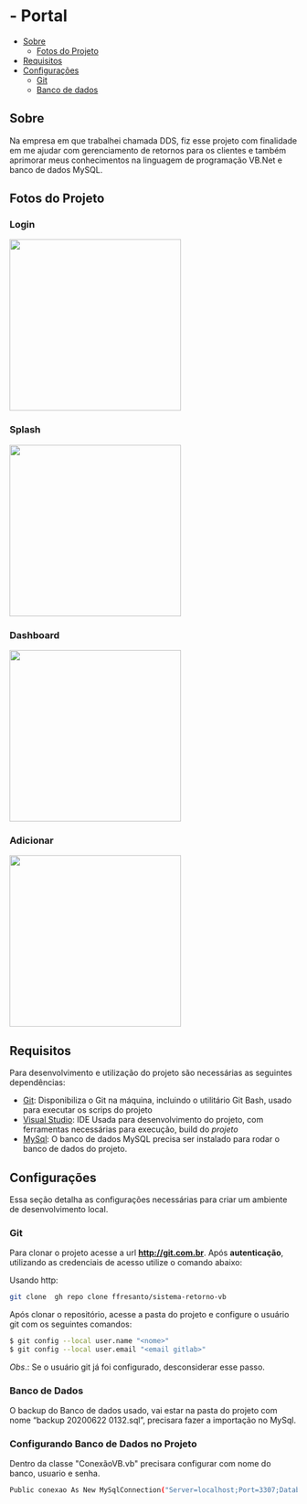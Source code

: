 # - Portal

- [Sobre](#sobre)
  - [Fotos do Projeto](#fotos-do-projeto)
- [Requisitos](#requisitos)
- [Configurações](#configurações)
    - [Git](#git)
    - [Banco de dados](#banco-de-dados)

## Sobre

Na empresa em que trabalhei chamada DDS, fiz esse projeto com finalidade em me ajudar com gerenciamento de retornos para os clientes e também aprimorar meus conhecimentos na linguagem de programação VB.Net e banco de dados MySQL.

## Fotos do Projeto

### Login
<img src="https://user-images.githubusercontent.com/44379238/85249183-718dd200-b429-11ea-93a1-96deeed83241.png" widht = 500 height = 300>

### Splash
<img src="https://user-images.githubusercontent.com/44379238/85249366-f4169180-b429-11ea-989e-bdc30737ae27.png" widht = 500 height = 300>

### Dashboard
<img src="https://user-images.githubusercontent.com/44379238/85249506-51124780-b42a-11ea-8ca7-a478548ec68f.png" widht = 500 height = 300>

### Adicionar
<img src="https://user-images.githubusercontent.com/44379238/85249509-52dc0b00-b42a-11ea-8596-b864e3a5be7b.png" widht = 500 height = 300>

## Requisitos

Para desenvolvimento e utilização do projeto são necessárias as seguintes dependências: 

- [Git](https://git-scm.com/): Disponibiliza o Git na máquina, incluindo o utilitário Git Bash, usado para executar os scrips do projeto  
- [Visual Studio](https://visualstudio.microsoft.com/pt-br/downloads/): IDE Usada para desenvolvimento do projeto, com ferramentas necessárias para execução, build do *projeto*
- [MySql](https://www.mysql.com/downloads/): O banco de dados MySQL precisa ser instalado para rodar o banco de dados do projeto.

    
## Configurações

Essa seção detalha as configurações necessárias para criar um ambiente de desenvolvimento local.

### Git

Para clonar o projeto acesse a url **http://git.com.br**. Após **autenticação**, utilizando as credenciais de acesso utilize o comando abaixo:

Usando http:

```sh
git clone  gh repo clone ffresanto/sistema-retorno-vb
```

Após clonar o repositório, acesse a pasta do projeto e configure o usuário git com os seguintes comandos: 

```sh
$ git config --local user.name "<nome>"
$ git config --local user.email "<email gitlab>"
```

*Obs*.: Se o usuário git já foi configurado, desconsiderar esse passo.

### Banco de Dados

O backup do Banco de dados usado, vai estar na pasta do projeto com nome “backup 20200622 0132.sql”, precisara fazer a importação no MySql.

### Configurando Banco de Dados no Projeto

Dentro da classe "ConexãoVB.vb" precisara configurar com nome do banco, usuario e senha.

``` sh 
Public conexao As New MySqlConnection("Server=localhost;Port=3307;Database=db_nomebanco;Uid=seu_usuario;Pwd=sua_senha;")
```



